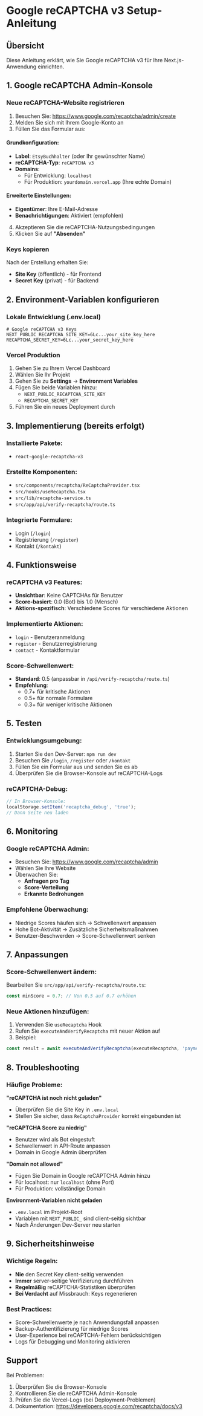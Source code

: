 # Google reCAPTCHA v3 Setup-Anleitung

## Übersicht
Diese Anleitung erklärt, wie Sie Google reCAPTCHA v3 für Ihre Next.js-Anwendung einrichten.

## 1. Google reCAPTCHA Admin-Konsole

### Neue reCAPTCHA-Website registrieren

1. Besuchen Sie: https://www.google.com/recaptcha/admin/create
2. Melden Sie sich mit Ihrem Google-Konto an
3. Füllen Sie das Formular aus:

#### Grundkonfiguration:
- **Label**: `EtsyBuchhalter` (oder Ihr gewünschter Name)
- **reCAPTCHA-Typ**: `reCAPTCHA v3`
- **Domains**: 
  - Für Entwicklung: `localhost`
  - Für Produktion: `yourdomain.vercel.app` (Ihre echte Domain)

#### Erweiterte Einstellungen:
- **Eigentümer**: Ihre E-Mail-Adresse
- **Benachrichtigungen**: Aktiviert (empfohlen)

4. Akzeptieren Sie die reCAPTCHA-Nutzungsbedingungen
5. Klicken Sie auf **"Absenden"**

### Keys kopieren

Nach der Erstellung erhalten Sie:
- **Site Key** (öffentlich) - für Frontend
- **Secret Key** (privat) - für Backend

## 2. Environment-Variablen konfigurieren

### Lokale Entwicklung (.env.local)
```env
# Google reCAPTCHA v3 Keys
NEXT_PUBLIC_RECAPTCHA_SITE_KEY=6Lc...your_site_key_here
RECAPTCHA_SECRET_KEY=6Lc...your_secret_key_here
```

### Vercel Produktion
1. Gehen Sie zu Ihrem Vercel Dashboard
2. Wählen Sie Ihr Projekt
3. Gehen Sie zu **Settings** → **Environment Variables**
4. Fügen Sie beide Variablen hinzu:
   - `NEXT_PUBLIC_RECAPTCHA_SITE_KEY`
   - `RECAPTCHA_SECRET_KEY`
5. Führen Sie ein neues Deployment durch

## 3. Implementierung (bereits erfolgt)

### Installierte Pakete:
- `react-google-recaptcha-v3`

### Erstellte Komponenten:
- `src/components/recaptcha/ReCaptchaProvider.tsx`
- `src/hooks/useRecaptcha.tsx`
- `src/lib/recaptcha-service.ts`
- `src/app/api/verify-recaptcha/route.ts`

### Integrierte Formulare:
- Login (`/login`)
- Registrierung (`/register`)
- Kontakt (`/kontakt`)

## 4. Funktionsweise

### reCAPTCHA v3 Features:
- **Unsichtbar**: Keine CAPTCHAs für Benutzer
- **Score-basiert**: 0.0 (Bot) bis 1.0 (Mensch)
- **Aktions-spezifisch**: Verschiedene Scores für verschiedene Aktionen

### Implementierte Aktionen:
- `login` - Benutzeranmeldung
- `register` - Benutzerregistrierung
- `contact` - Kontaktformular

### Score-Schwellenwert:
- **Standard**: 0.5 (anpassbar in `/api/verify-recaptcha/route.ts`)
- **Empfehlung**: 
  - 0.7+ für kritische Aktionen
  - 0.5+ für normale Formulare
  - 0.3+ für weniger kritische Aktionen

## 5. Testen

### Entwicklungsumgebung:
1. Starten Sie den Dev-Server: `npm run dev`
2. Besuchen Sie `/login`, `/register` oder `/kontakt`
3. Füllen Sie ein Formular aus und senden Sie es ab
4. Überprüfen Sie die Browser-Konsole auf reCAPTCHA-Logs

### reCAPTCHA-Debug:
```javascript
// In Browser-Konsole:
localStorage.setItem('recaptcha_debug', 'true');
// Dann Seite neu laden
```

## 6. Monitoring

### Google reCAPTCHA Admin:
- Besuchen Sie: https://www.google.com/recaptcha/admin
- Wählen Sie Ihre Website
- Überwachen Sie:
  - **Anfragen pro Tag**
  - **Score-Verteilung**
  - **Erkannte Bedrohungen**

### Empfohlene Überwachung:
- Niedrige Scores häufen sich → Schwellenwert anpassen
- Hohe Bot-Aktivität → Zusätzliche Sicherheitsmaßnahmen
- Benutzer-Beschwerden → Score-Schwellenwert senken

## 7. Anpassungen

### Score-Schwellenwert ändern:
Bearbeiten Sie `src/app/api/verify-recaptcha/route.ts`:
```typescript
const minScore = 0.7; // Von 0.5 auf 0.7 erhöhen
```

### Neue Aktionen hinzufügen:
1. Verwenden Sie `useRecaptcha` Hook
2. Rufen Sie `executeAndVerifyRecaptcha` mit neuer Aktion auf
3. Beispiel:
```typescript
const result = await executeAndVerifyRecaptcha(executeRecaptcha, 'payment');
```

## 8. Troubleshooting

### Häufige Probleme:

**"reCAPTCHA ist noch nicht geladen"**
- Überprüfen Sie die Site Key in `.env.local`
- Stellen Sie sicher, dass `ReCaptchaProvider` korrekt eingebunden ist

**"reCAPTCHA Score zu niedrig"**
- Benutzer wird als Bot eingestuft
- Schwellenwert in API-Route anpassen
- Domain in Google Admin überprüfen

**"Domain not allowed"**
- Fügen Sie Domain in Google reCAPTCHA Admin hinzu
- Für localhost: nur `localhost` (ohne Port)
- Für Produktion: vollständige Domain

**Environment-Variablen nicht geladen**
- `.env.local` im Projekt-Root
- Variablen mit `NEXT_PUBLIC_` sind client-seitig sichtbar
- Nach Änderungen Dev-Server neu starten

## 9. Sicherheitshinweise

### Wichtige Regeln:
- **Nie** den Secret Key client-seitig verwenden
- **Immer** server-seitige Verifizierung durchführen
- **Regelmäßig** reCAPTCHA-Statistiken überprüfen
- **Bei Verdacht** auf Missbrauch: Keys regenerieren

### Best Practices:
- Score-Schwellenwerte je nach Anwendungsfall anpassen
- Backup-Authentifizierung für niedrige Scores
- User-Experience bei reCAPTCHA-Fehlern berücksichtigen
- Logs für Debugging und Monitoring aktivieren

## Support

Bei Problemen:
1. Überprüfen Sie die Browser-Konsole
2. Kontrollieren Sie die reCAPTCHA Admin-Konsole
3. Prüfen Sie die Vercel-Logs (bei Deployment-Problemen)
4. Dokumentation: https://developers.google.com/recaptcha/docs/v3
